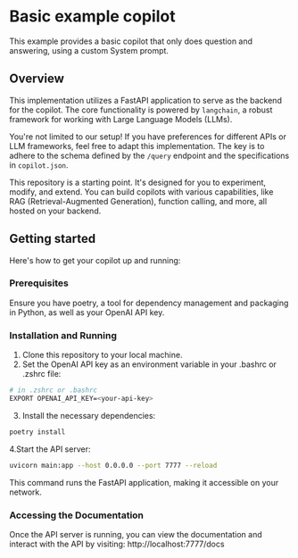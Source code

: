 # Basic example copilot
This example provides a basic copilot that only does question and answering,
using a custom System prompt.

## Overview
This implementation utilizes a FastAPI application to serve as the backend for
the copilot. The core functionality is powered by `langchain`, a robust framework
for working with Large Language Models (LLMs).

You're not limited to our setup! If you have preferences for different APIs or
LLM frameworks, feel free to adapt this implementation. The key is to adhere to
the schema defined by the `/query` endpoint and the specifications in
`copilot.json`.

This repository is a starting point. It's designed for you to experiment,
modify, and extend. You can build copilots with various capabilities, like RAG
(Retrieval-Augmented Generation), function calling, and more, all hosted on your
backend.

## Getting started

Here's how to get your copilot up and running:

### Prerequisites

Ensure you have poetry, a tool for dependency management and packaging in
Python, as well as your OpenAI API key.

### Installation and Running



1. Clone this repository to your local machine.
2. Set the OpenAI API key as an environment variable in your .bashrc or .zshrc file:

``` sh
# in .zshrc or .bashrc
EXPORT OPENAI_API_KEY=<your-api-key>
```

3. Install the necessary dependencies:

``` sh
poetry install
```

4.Start the API server:

``` sh
uvicorn main:app --host 0.0.0.0 --port 7777 --reload
```

This command runs the FastAPI application, making it accessible on your network.

### Accessing the Documentation

Once the API server is running, you can view the documentation and interact with
the API by visiting: http://localhost:7777/docs
